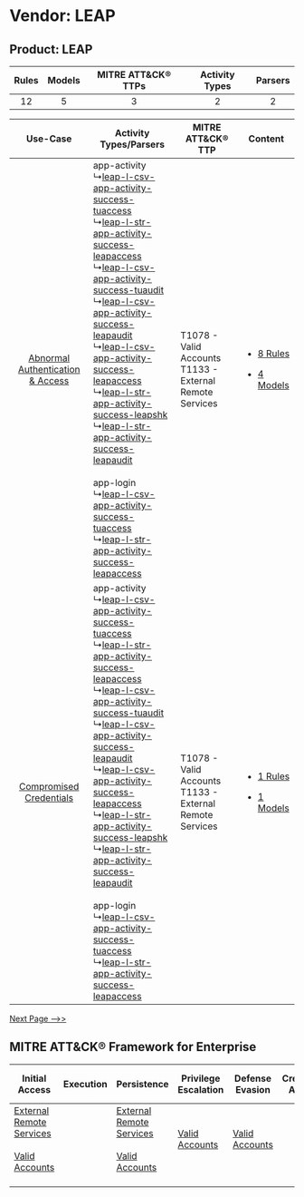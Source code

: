 Vendor: LEAP
============
Product: LEAP
-------------
| Rules | Models | MITRE ATT&CK® TTPs | Activity Types | Parsers |
|:-----:|:------:|:------------------:|:--------------:|:-------:|
|  12   |   5    |         3          |       2        |    2    |

|    Use-Case    | Activity Types/Parsers    | MITRE ATT&CK® TTP    | Content    |
|:----:| ---- | ---- | ---- |
| [Abnormal Authentication & Access](../../../UseCases/uc_abnormal_authentication_&_access.md) |  app-activity<br> ↳[leap-l-csv-app-activity-success-tuaccess](Ps/pC_leaplcsvappactivitysuccesstuaccess.md)<br> ↳[leap-l-str-app-activity-success-leapaccess](Ps/pC_leaplstrappactivitysuccessleapaccess.md)<br> ↳[leap-l-csv-app-activity-success-tuaudit](Ps/pC_leaplcsvappactivitysuccesstuaudit.md)<br> ↳[leap-l-csv-app-activity-success-leapaudit](Ps/pC_leaplcsvappactivitysuccessleapaudit.md)<br> ↳[leap-l-csv-app-activity-success-leapaccess](Ps/pC_leaplcsvappactivitysuccessleapaccess.md)<br> ↳[leap-l-str-app-activity-success-leapshk](Ps/pC_leaplstrappactivitysuccessleapshk.md)<br> ↳[leap-l-str-app-activity-success-leapaudit](Ps/pC_leaplstrappactivitysuccessleapaudit.md)<br><br> app-login<br> ↳[leap-l-csv-app-activity-success-tuaccess](Ps/pC_leaplcsvappactivitysuccesstuaccess.md)<br> ↳[leap-l-str-app-activity-success-leapaccess](Ps/pC_leaplstrappactivitysuccessleapaccess.md)<br> | T1078 - Valid Accounts<br>T1133 - External Remote Services<br> | [<ul><li>8 Rules</li></ul><ul><li>4 Models</li></ul>](RM/r_m_leap_leap_Abnormal_Authentication_&_Access.md) |
|          [Compromised Credentials](../../../UseCases/uc_compromised_credentials.md)          |  app-activity<br> ↳[leap-l-csv-app-activity-success-tuaccess](Ps/pC_leaplcsvappactivitysuccesstuaccess.md)<br> ↳[leap-l-str-app-activity-success-leapaccess](Ps/pC_leaplstrappactivitysuccessleapaccess.md)<br> ↳[leap-l-csv-app-activity-success-tuaudit](Ps/pC_leaplcsvappactivitysuccesstuaudit.md)<br> ↳[leap-l-csv-app-activity-success-leapaudit](Ps/pC_leaplcsvappactivitysuccessleapaudit.md)<br> ↳[leap-l-csv-app-activity-success-leapaccess](Ps/pC_leaplcsvappactivitysuccessleapaccess.md)<br> ↳[leap-l-str-app-activity-success-leapshk](Ps/pC_leaplstrappactivitysuccessleapshk.md)<br> ↳[leap-l-str-app-activity-success-leapaudit](Ps/pC_leaplstrappactivitysuccessleapaudit.md)<br><br> app-login<br> ↳[leap-l-csv-app-activity-success-tuaccess](Ps/pC_leaplcsvappactivitysuccesstuaccess.md)<br> ↳[leap-l-str-app-activity-success-leapaccess](Ps/pC_leaplstrappactivitysuccessleapaccess.md)<br> | T1078 - Valid Accounts<br>T1133 - External Remote Services<br> | [<ul><li>1 Rules</li></ul><ul><li>1 Models</li></ul>](RM/r_m_leap_leap_Compromised_Credentials.md)          |
[Next Page -->>](2_ds_leap_leap.md)

MITRE ATT&CK® Framework for Enterprise
--------------------------------------
| Initial Access                                                                                                                                   | Execution | Persistence                                                                                                                                      | Privilege Escalation                                                | Defense Evasion                                                     | Credential Access | Discovery | Lateral Movement | Collection | Command and Control                                                                                                                       | Exfiltration | Impact |
| ------------------------------------------------------------------------------------------------------------------------------------------------ | --------- | ------------------------------------------------------------------------------------------------------------------------------------------------ | ------------------------------------------------------------------- | ------------------------------------------------------------------- | ----------------- | --------- | ---------------- | ---------- | ----------------------------------------------------------------------------------------------------------------------------------------- | ------------ | ------ |
| [External Remote Services](https://attack.mitre.org/techniques/T1133)<br><br>[Valid Accounts](https://attack.mitre.org/techniques/T1078)<br><br> |           | [External Remote Services](https://attack.mitre.org/techniques/T1133)<br><br>[Valid Accounts](https://attack.mitre.org/techniques/T1078)<br><br> | [Valid Accounts](https://attack.mitre.org/techniques/T1078)<br><br> | [Valid Accounts](https://attack.mitre.org/techniques/T1078)<br><br> |                   |           |                  |            | [Proxy: Multi-hop Proxy](https://attack.mitre.org/techniques/T1090/003)<br><br>[Proxy](https://attack.mitre.org/techniques/T1090)<br><br> |              |        |